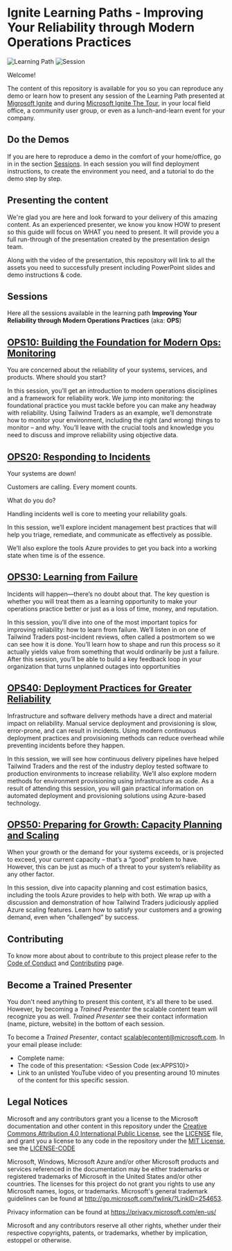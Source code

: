 # Ignite Learning Paths - Improving Your Reliability through Modern Operations Practices

![Learning Path](https://img.shields.io/badge/Learning%20Path-OPS-fe5e00?logo=microsoft)  ![Session](https://img.shields.io/badge/🗣️Sessions-5-31c754)

Welcome!

The content of this repository is available for you so you can reproduce any demo or learn how to present any session of the Learning Path presented at [Migrosoft Ignite](https://www.microsoft.com/en-us/ignite) and during [Microsoft Ignite The Tour](https://www.microsoft.com/en-ca/ignite-the-tour/), in your local field office, a community user group, or even as a lunch-and-learn event for your company.

## Do the Demos

If you are here to reproduce a demo in the comfort of your home/office, go in in the section [Sessions](#sessions). In each session you will find deployment instructions, to create the environment you need, and a tutorial to do the demo step by step.

## Presenting the content

We're glad you are here and look forward to your delivery of this amazing content. As an experienced presenter, we know you know HOW to present so this guide will focus on WHAT you need to present. It will provide you a full run-through of the presentation created by the presentation design team.

Along with the video of the presentation, this repository will link to all the assets you need to successfully present including PowerPoint slides and demo instructions & code.

## Sessions

Here all the sessions available in the learning path **Improving Your Reliability through Modern Operations Practices** (aka: **OPS**)

## [OPS10: Building the Foundation for Modern Ops: Monitoring ](/ops10/README.md)

You are concerned about the reliability of your systems, services, and products. Where should you start?

In this session, you’ll get an introduction to modern operations disciplines and a framework for reliability work. We jump into monitoring: the foundational practice you must tackle before you can make any headway with reliability. Using Tailwind Traders as an example, we’ll demonstrate how to monitor your environment, including the right (and wrong) things to monitor – and why. You’ll leave with the crucial tools and knowledge you need to discuss and improve reliability using objective data.

## [OPS20: Responding to Incidents ](/ops20/README.md)

Your systems are down!

Customers are calling. Every moment counts.

What do you do?

Handling incidents well is core to meeting your reliability goals.

In this session, we’ll explore incident management best practices that will help you triage, remediate, and communicate as effectively as possible.

We’ll also explore the tools Azure provides to get you back into a working state when time is of the essence.

## [OPS30: Learning from Failure ](/ops30/README.md)

Incidents will happen—there’s no doubt about that. The key question is whether you will treat them as a learning opportunity to make your operations practice better or just as a loss of time, money, and reputation.

In this session, you’ll dive into one of the most important topics for improving reliability: how to learn from failure. We’ll listen in on one of Tailwind Traders post-incident reviews, often called a postmortem so we can see how it is done. You’ll learn how to shape and run this process so it actually yields value from something that would ordinarily be just a failure. After this session, you’ll be able to build a key feedback loop in your organization that turns unplanned outages into opportunities

## [OPS40: Deployment Practices for Greater Reliability ](/ops40/README.md)

Infrastructure and software delivery methods have a direct and material impact on reliability. Manual service deployment and provisioning is slow, error-prone, and can result in incidents. Using modern continuous deployment practices and provisioning methods can reduce overhead while preventing incidents before they happen.

In this session, we will see how continuous delivery pipelines have helped Tailwind Traders and the rest of the industry deploy tested software to production environments to increase reliability. We’ll also explore modern methods for environment provisioning using infrastructure as code. As a result of attending this session, you will gain practical information on automated deployment and provisioning solutions using Azure-based technology.

## [OPS50: Preparing for Growth: Capacity Planning and Scaling ](./ops50)

When your growth or the demand for your systems exceeds, or is projected to exceed, your current capacity – that’s a “good” problem to have. However, this can be just as much of a threat to your system’s reliability as any other factor.

In this session, dive into capacity planning and cost estimation basics, including the tools Azure provides to help with both. We wrap up with a discussion and demonstration of how Tailwind Traders judiciously applied Azure scaling features. Learn how to satisfy your customers and a growing demand, even when “challenged” by success.


## Contributing

To know more about about to contribute to this project please refer to the [Code of Conduct](CODE_OF_CONDUCT.md) and [Contributing](CONTRIBUTING.md) page.


## Become a Trained Presenter

You don't need anything to present this content, it's all there to be used. However, by becoming a *Trained Presenter* the scalable content team will recognize you as well. *Trained Presenter* see their contact information (name, picture, website) in the bottom of each session.  
 
To become a *Trained Presenter*, contact [scalablecontent@microsoft.com](mailto:scalablecontent@microsoft.com). In your email please include:

- Complete name:
- The code of this presentation: \<Session Code (ex:APPS10)\>
- Link to an unlisted YouTube video of you presenting around 10 minutes of the content for this specific session.


## Legal Notices

Microsoft and any contributors grant you a license to the Microsoft documentation and other content in this repository under the [Creative Commons Attribution 4.0 International Public License](https://creativecommons.org/licenses/by/4.0/legalcode), see the [LICENSE](LICENSE) file, and grant you a license to any code in the repository under the [MIT License](https://opensource.org/licenses/MIT), see the [LICENSE-CODE](LICENSE-CODE)

Microsoft, Windows, Microsoft Azure and/or other Microsoft products and services referenced in the documentation may be either trademarks or registered trademarks of Microsoft in the United States and/or other countries. The licenses for this project do not grant you rights to use any Microsoft names, logos, or trademarks. Microsoft's general trademark guidelines can be found at http://go.microsoft.com/fwlink/?LinkID=254653.

Privacy information can be found at https://privacy.microsoft.com/en-us/

Microsoft and any contributors reserve all other rights, whether under their respective copyrights, patents, or trademarks, whether by implication, estoppel or otherwise.
